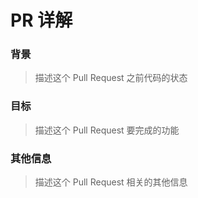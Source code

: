 # PR 详解

### 背景
> 描述这个 Pull Request 之前代码的状态

### 目标
> 描述这个 Pull Request 要完成的功能

### 其他信息
> 描述这个 Pull Request 相关的其他信息
